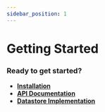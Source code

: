 ```yaml
---
sidebar_position: 1
---
```


# Getting Started

### Ready to get started?

- [**Installation**](/docs/Installation)
- [**API Documentation**](/api/InfiniteMath)
- [**Datastore Implementation**](/docs/Datastore)

